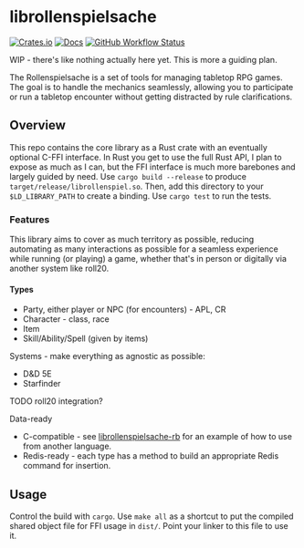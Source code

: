 # librollenspielsache

[![Crates.io](https://img.shields.io/crates/v/librollenspielsache)](https://crates.io/crates/librollenspielsache)
[![Docs](https://docs.rs/librollenspielsache/badge.svg)](https://docs.rs/librollenspielsache)
[![GitHub Workflow Status](https://img.shields.io/github/workflow/status/deciduously/librollenspielsache/Rust)](https://github.com/deciduously/librollenspielsache/actions)

WIP - there's like nothing actually here yet.  This is more a guiding plan.

The Rollenspielsache is a set of tools for managing tabletop RPG games.  The goal is to handle the mechanics seamlessly, allowing you to participate or run a tabletop encounter without getting distracted by rule clarifications.

## Overview

This repo contains the core library as a Rust crate with an eventually optional C-FFI interface.  In Rust you get to use the full Rust API, I plan to expose as much as I can, but the FFI interface is much more barebones and largely guided by need.  Use `cargo build --release` to produce `target/release/librollenspiel.so`.  Then, add this directory to your `$LD_LIBRARY_PATH` to create a binding.  Use `cargo test` to run the tests.

### Features

This library aims to cover as much territory as possible, reducing automating as many interactions as possible for a seamless experience while running (or playing) a game, whether that's in person or digitally via another system like roll20.

#### Types

* Party, either player or NPC (for encounters) - APL, CR
* Character - class, race
* Item
* Skill/Ability/Spell (given by items)

Systems - make everything as agnostic as possible:

* D&D 5E
* Starfinder

TODO roll20 integration?

Data-ready

* C-compatible - see [librollenspielsache-rb](https://github.com/deciduously/librollenspielsache-rb) for an example of how to use from another language.
* Redis-ready - each type has a method to build an appropriate Redis command for insertion.

## Usage

Control the build with `cargo`.  Use `make all` as a shortcut to put the compiled shared object file for FFI usage in `dist/`.  Point your linker to this file to use it.
